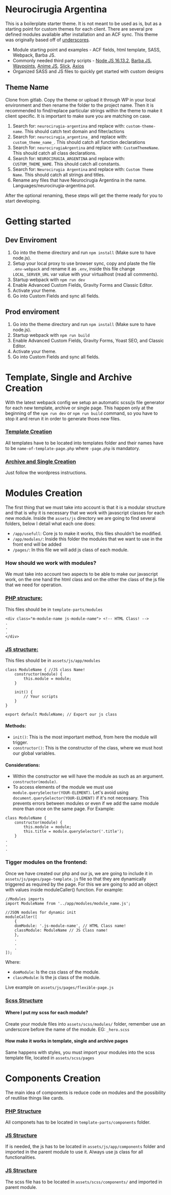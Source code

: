 Neurocirugia Argentina
===

This is a boilerplate starter theme.  It is not meant to be used as is, but as a starting point for custom themes
for each client.  There are several pre defined modules available after installation and an ACF sync.  This theme was originally based off of [underscores](https://underscores.me).

* Module starting point and examples - ACF fields, html template, SASS, Webpack, Barba JS.
* Commonly needed third party scripts - [Node JS 16.13.2](https://nodejs.org/), [Barba JS](https://barba.js.org/), [Waypoints](http://imakewebthings.com/waypoints/), [Anime JS](https://animejs.com/), [Slick](https://kenwheeler.github.io/slick/), [Axios](https://axios-http.com/docs/intro)
* Organized SASS and JS files to quickly get started with custom designs


Theme Name
---------------

Clone from gitlab. Copy the theme or upload it through WP in your local environment and then rename the folder to the project name.
Then it is recommended to find/replace particular strings within the theme to make it client specific.  It is important to make sure you are matching on case.

1. Search for: `neurocirugia-argentina` and replace with: `custom-theme-name`.  This should catch text domain and filter/actions
2. Search for: `neurocirugia_argentina_` and replace with: `custom_theme_name_`.  This should catch all function declarations
3. Search for: `neurocirugiaArgentina` and replace with: `CustomThemeName`.  This should catch all class declarations.
4. Search for: `NEUROCIRUGIA_ARGENTINA` and replace with: `CUSTOM_THEME_NAME`.  This should catch all constants.
5. Search for: `Neurocirugia Argentina` and replace with: `Custom Theme Name`.  This should catch all strings and titles.
6. Rename any files that have Neurocirugia Argentina in the name.  Languages/neurocirugia-argentina.pot.

After the optional renaming, these steps will get the theme ready for you to start developing.

# Getting started

## Dev Enviroment

1. Go into the theme directory and run `npm install` (Make sure to have node.js).
2. Setup your local proxy to use browser sync, copy and plaste the file `.env-webpack` and rename it as `.env`, inside this file change `LOCAL_SERVER_URL` var value with your virtualhost (read all comments).
3. Startup webpack with `npm run dev`
4. Enable Advanced Custom Fields, Gravity Forms and Classic Editor.
5. Activate your theme.
6. Go into Custom Fields and sync all fields. 

## Prod enviroment
1. Go into the theme directory and run `npm install` (Make sure to have node.js).
2. Startup webpack with `npm run build`
4. Enable Advanced Custom Fields, Gravity Forms, Yoast SEO, and Classic Editor.
5. Activate your theme.
6. Go into Custom Fields and sync all fields. 

# Template, Single and Archive Creation
With the latest webpack config we setup an automatic scss/js file generator for each new template, archive or single page.
This happen only at the beginning of the `npm run dev` or `npm run build` command, so you have to stop it and rerun it in order to generate thoes new files.

### <ins>Template Creation</ins>
All templates have to be located into templates folder and their names have to be `name-of-template-page.php` where `-page.php` is mandatory.

### <ins>Archive and Single Creation</ins>
Just follow the wordpress instructions.

# Modules Creation

The first thing that we must take into account is that it is a modular structure and that is why it is necessary that we work with javascript classes for each new module.
Inside the `assets/js` directory we are going to find several folders, below I detail what each one does:

* `/app/usefull`: Core js to make it works, this files shouldn't be modified.
* `/app/modules/`: Inside this folder the modules that we want to use in the front end will be added
* `/pages/`: In this file we will add js class of each module.
  
### How should we work with modules?
We must take into account two aspects to be able to make our javascript work, on the one hand the html class and on the other the class of the js file that we need for operation.

### <ins>PHP structure:</ins>
This files should be in `template-parts/modules`
```
<div class="m-module-name js-module-name"> <!-- HTML Class! -->
.
.
.
</div>
```

### <ins>JS structure:</ins>
This files should be in `assets/js/app/modules`
```
class ModuleName { //JS class Name!
    constructor(module) {
        this.module = module;
    }

    init() {
        // Your scripts
    }
}

export default ModuleName; // Export our js class
```
#### Methods:

* `init()`: This is the most important method, from here the module will trigger.
* `constructor()`: This is the constructor of the class, where we must host our global variables.

#### Considerations:

* Within the constructor we will have the module as such as an argument. `constructor(module)`.
* To access elements of the module we must use `module.querySelector(YOUR-ELEMENT)`.
Let's avoid using `document.querySelector(YOUR-ELEMENT)` if it's not necessary. This prevents errors between modules or even if we add the same module more than once on the same page. For Example:
```
class ModuleName {
    constructor(module) {
        this.module = module;
        this.title = module.querySelector('.title');
    }
.
.
.
```

### Tigger modules on the frontend:

Once we have created our php and our js, we are going to include it in `assets/js/pages/page-template.js` file so that they are dynamically triggered as required by the page.
For this we are going to add an object with values ​​inside moduleCaller() function. For example:

```
//Modules imports
import ModuleName from '../app/modules/module_name.js';

//JSON modules for dynamic init
moduleCaller([
    {
    domModule: '.js-module-name', // HTML Class name!
    classModule: ModuleName // JS Class name!
    },
    .
    .
    .
]);

```

Where:
* `domModule`: Is the css class of the module.
* `classModule`: Is the js class of the module.

Live example on `assets/js/pages/flexible-page.js`

### <ins>Scss Structure</ins>
#### Where I put my scss for each module?
Create your module files into `assets/scss/modules/` folder, remember use an underscore before the name of the module.
EG: `_hero.scss`

#### How make it works in template, single and archive pages
Same happens with styles, you must import your modules into the scss template file, located in `assets/scss/pages`

# Components Creation
The main idea of components is reduce code on modules and the possibility of reutilise things like cards.

### <ins>PHP Structure</ins>
All componets has to be located in `template-parts/components` folder.

### <ins>JS Structure</ins>
If is needed, the js has to be located in `assets/js/app/components` folder and imported in the parent module to use it.
Always use js class for all functionalities.

### <ins>JS Structure</ins>
The scss file has to be located in `assets/scss/components/` and imported in parent module.

